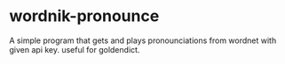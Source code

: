# wordnik-pronounce
A simple program that gets and plays pronounciations from wordnet with given api key. useful for goldendict.
